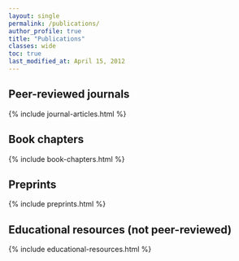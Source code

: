 ```yaml
---
layout: single
permalink: /publications/
author_profile: true
title: "Publications"
classes: wide
toc: true
last_modified_at: April 15, 2012
---
```


## Peer-reviewed journals

{% include journal-articles.html %}

## Book chapters

{% include book-chapters.html %}

## Preprints

{% include preprints.html %}

## Educational resources (not peer-reviewed)

{% include educational-resources.html %}
